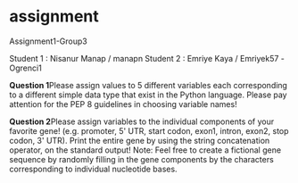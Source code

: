 # assignment
Assignment1-Group3

Student 1 : Nisanur Manap / manapn
Student 2 : Emriye Kaya  / Emriyek57 -Ogrenci1 


**Question 1**Please assign values to 5 different variables each corresponding to a different simple data type that exist in the Python language. Please pay attention for the PEP 8 guidelines in choosing variable names!

**Question 2**Please assign variables to the individual components of your favorite gene! (e.g. promoter, 5' UTR, start codon, exon1, intron, exon2, stop codon, 3' UTR). Print the entire gene by using the string concatenation operator, on the standard output! Note: Feel free to create a fictional gene sequence by randomly filling in the gene components by the characters corresponding to individual nucleotide bases.
